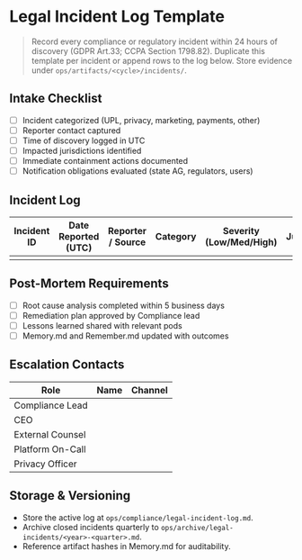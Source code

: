# Legal Incident Log Template

> Record every compliance or regulatory incident within 24 hours of discovery (GDPR Art.33; CCPA Section 1798.82). Duplicate this template per incident or append rows to the log below. Store evidence under `ops/artifacts/<cycle>/incidents/`.

## Intake Checklist
- [ ] Incident categorized (UPL, privacy, marketing, payments, other)
- [ ] Reporter contact captured
- [ ] Time of discovery logged in UTC
- [ ] Impacted jurisdictions identified
- [ ] Immediate containment actions documented
- [ ] Notification obligations evaluated (state AG, regulators, users)

## Incident Log
| Incident ID | Date Reported (UTC) | Reporter / Source | Category | Severity (Low/Med/High) | Jurisdiction(s) | Summary | Immediate Actions | Notification Required (Y/N) | Owner | Status | Closure Date | Artifact Path |
| --- | --- | --- | --- | --- | --- | --- | --- | --- | --- | --- | --- | --- |
|  |  |  |  |  |  |  |  |  |  |  |  |  |

## Post-Mortem Requirements
- [ ] Root cause analysis completed within 5 business days
- [ ] Remediation plan approved by Compliance lead
- [ ] Lessons learned shared with relevant pods
- [ ] Memory.md and Remember.md updated with outcomes

## Escalation Contacts
| Role | Name | Channel |
| --- | --- | --- |
| Compliance Lead |  |  |
| CEO |  |  |
| External Counsel |  |  |
| Platform On-Call |  |  |
| Privacy Officer |  |  |

## Storage & Versioning
- Store the active log at `ops/compliance/legal-incident-log.md`.
- Archive closed incidents quarterly to `ops/archive/legal-incidents/<year>-<quarter>.md`.
- Reference artifact hashes in Memory.md for auditability.


